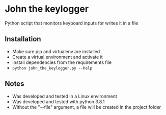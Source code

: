 # John the keylogger
Python script that monitors keyboard inputs for writes it in a file

## Installation
- Make sure pip and virtualenv are installed
- Create a virtual environment and activate it
- Install dependencies from the requirements file
- ```python john_the_keylogger.py --help```

## Notes
- Was developed and tested in a Linux environment
- Was developed and tested with python 3.8.1
- Without the "--file" argument, a file will be created in the project folder
